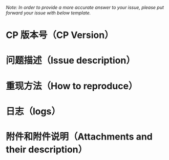 *Note: In order to provide a more accurate answer to your issue, please put forward your issue with below template.*


# CP 版本号（CP Version）

# 问题描述（Issue description）

# 重现方法（How to reproduce）

# 日志（logs）

# 附件和附件说明（Attachments and their description）
